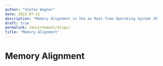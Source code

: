 ```yaml
---
author: "Stefan Wagner"
date: 2022-07-31
description: "Memory Alignment in the ao Real-Time Operating System (RTOS)."
draft: true
permalink: /environment/align/
title: "Memory Alignment"
---
```


# Memory Alignment
